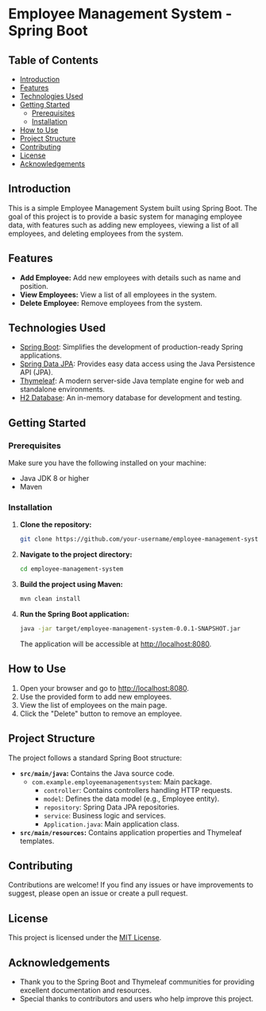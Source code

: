 # Employee Management System - Spring Boot

## Table of Contents

- [Introduction](#introduction)
- [Features](#features)
- [Technologies Used](#technologies-used)
- [Getting Started](#getting-started)
  - [Prerequisites](#prerequisites)
  - [Installation](#installation)
- [How to Use](#how-to-use)
- [Project Structure](#project-structure)
- [Contributing](#contributing)
- [License](#license)
- [Acknowledgements](#acknowledgements)

## Introduction

This is a simple Employee Management System built using Spring Boot. The goal of this project is to provide a basic system for managing employee data, with features such as adding new employees, viewing a list of all employees, and deleting employees from the system.

## Features

- **Add Employee:** Add new employees with details such as name and position.
- **View Employees:** View a list of all employees in the system.
- **Delete Employee:** Remove employees from the system.

## Technologies Used

- [Spring Boot](https://spring.io/projects/spring-boot): Simplifies the development of production-ready Spring applications.
- [Spring Data JPA](https://spring.io/projects/spring-data-jpa): Provides easy data access using the Java Persistence API (JPA).
- [Thymeleaf](https://www.thymeleaf.org/): A modern server-side Java template engine for web and standalone environments.
- [H2 Database](https://www.h2database.com/): An in-memory database for development and testing.

## Getting Started

### Prerequisites

Make sure you have the following installed on your machine:

- Java JDK 8 or higher
- Maven

### Installation

1. **Clone the repository:**

    ```bash
    git clone https://github.com/your-username/employee-management-system.git
    ```

2. **Navigate to the project directory:**

    ```bash
    cd employee-management-system
    ```

3. **Build the project using Maven:**

    ```bash
    mvn clean install
    ```

4. **Run the Spring Boot application:**

    ```bash
    java -jar target/employee-management-system-0.0.1-SNAPSHOT.jar
    ```

    The application will be accessible at [http://localhost:8080](http://localhost:8080).

## How to Use

1. Open your browser and go to [http://localhost:8080](http://localhost:8080).
2. Use the provided form to add new employees.
3. View the list of employees on the main page.
4. Click the "Delete" button to remove an employee.

## Project Structure

The project follows a standard Spring Boot structure:

- **`src/main/java`:** Contains the Java source code.
  - `com.example.employeemanagementsystem`: Main package.
    - `controller`: Contains controllers handling HTTP requests.
    - `model`: Defines the data model (e.g., Employee entity).
    - `repository`: Spring Data JPA repositories.
    - `service`: Business logic and services.
    - `Application.java`: Main application class.
- **`src/main/resources`:** Contains application properties and Thymeleaf templates.

## Contributing

Contributions are welcome! If you find any issues or have improvements to suggest, please open an issue or create a pull request.

## License

This project is licensed under the [MIT License](LICENSE).

## Acknowledgements

- Thank you to the Spring Boot and Thymeleaf communities for providing excellent documentation and resources.
- Special thanks to contributors and users who help improve this project.
